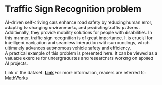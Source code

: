 # Traffic Sign Recognition problem

AI-driven self-driving cars enhance road safety by reducing human error, adapting to changing environments, and predicting traffic patterns. Additionally, they provide mobility solutions for people with disabilities. In this manner, traffic sign recognition is of great importance. It is crucial for intelligent navigation and seamless interaction with surroundings, which ultimately advances autonomous vehicle safety and efficiency.<br>
A practical example of this problem is presented here. It can be viewed as a valuable exercise for undergraduates and researchers working on applied AI projects.

Link of the dataset: **[Link](https://drive.google.com/drive/folders/1daZ80k22FkJbLv48WqJ1dQpk37NyRzLh)**
For more information, readers are referred to:
[MathWorks](https://www.mathworks.com/discovery/convolutional-neural-network.html)

